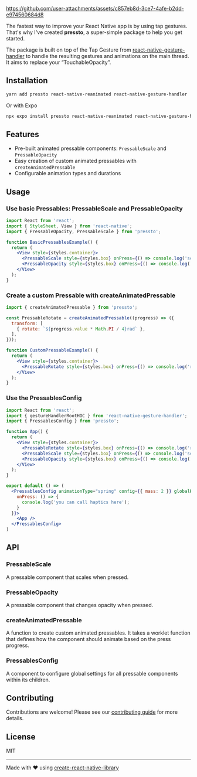 https://github.com/user-attachments/assets/c857eb8d-3ce7-4afe-b2dd-e974560684d8

The fastest way to improve your React Native app is by using tap gestures.
That's why I've created **pressto**, a super-simple package to help you get started.

The package is built on top of the Tap Gesture from [react-native-gesture-handler](https://docs.swmansion.com/react-native-gesture-handler/) to handle the resulting gestures and animations on the main thread. It aims to replace your “TouchableOpacity”.

## Installation

```sh
yarn add pressto react-native-reanimated react-native-gesture-handler
```

Or with Expo

```sh
npx expo install pressto react-native-reanimated react-native-gesture-handler
```

## Features

- Pre-built animated pressable components: `PressableScale` and `PressableOpacity`
- Easy creation of custom animated pressables with `createAnimatedPressable`
- Configurable animation types and durations

## Usage

### Use basic Pressables: PressableScale and PressableOpacity

```jsx
import React from 'react';
import { StyleSheet, View } from 'react-native';
import { PressableOpacity, PressableScale } from 'pressto';

function BasicPressablesExample() {
  return (
    <View style={styles.container}>
      <PressableScale style={styles.box} onPress={() => console.log('scale')} />
      <PressableOpacity style={styles.box} onPress={() => console.log('opacity')} />
    </View>
  );
}

```

### Create a custom Pressable with createAnimatedPressable

```jsx
import { createAnimatedPressable } from 'pressto';

const PressableRotate = createAnimatedPressable((progress) => ({
  transform: [
    { rotate: `${progress.value * Math.PI / 4}rad` },
  ],
}));

function CustomPressableExample() {
  return (
    <View style={styles.container}>
      <PressableRotate style={styles.box} onPress={() => console.log('rotate')} />
    </View>
  );
}
```

### Use the PressablesConfig

```jsx
import React from 'react';
import { gestureHandlerRootHOC } from 'react-native-gesture-handler';
import { PressablesConfig } from 'pressto';

function App() {
  return (
    <View style={styles.container}>
      <PressableRotate style={styles.box} onPress={() => console.log('rotate')} />
      <PressableScale style={styles.box} onPress={() => console.log('scale')} />
      <PressableOpacity style={styles.box} onPress={() => console.log('opacity')} />
    </View>
  );
}

export default () => (
  <PressablesConfig animationType="spring" config={{ mass: 2 }} globalHandlers={{
    onPress: () => {
      console.log('you can call haptics here');
    }
  }}>
    <App />
  </PressablesConfig>
)
```

## API

### PressableScale

A pressable component that scales when pressed.

### PressableOpacity

A pressable component that changes opacity when pressed.

### createAnimatedPressable

A function to create custom animated pressables. It takes a worklet function that defines how the component should animate based on the press progress.

### PressablesConfig

A component to configure global settings for all pressable components within its children.

## Contributing

Contributions are welcome! Please see our [contributing guide](CONTRIBUTING.md) for more details.

## License

MIT

---

Made with ❤️ using [create-react-native-library](https://github.com/callstack/react-native-builder-bob)
